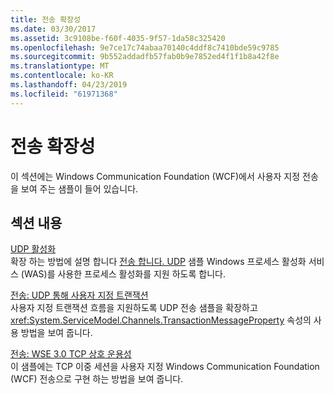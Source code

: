 ```yaml
---
title: 전송 확장성
ms.date: 03/30/2017
ms.assetid: 3c9108be-f60f-4035-9f57-1da58c325420
ms.openlocfilehash: 9e7ce17c74abaa70140c4ddf8c7410bde59c9785
ms.sourcegitcommit: 9b552addadfb57fab0b9e7852ed4f1f1b8a42f8e
ms.translationtype: MT
ms.contentlocale: ko-KR
ms.lasthandoff: 04/23/2019
ms.locfileid: "61971368"
---
```

# <a name="transport-extensibility"></a>전송 확장성
이 섹션에는 Windows Communication Foundation (WCF)에서 사용자 지정 전송을 보여 주는 샘플이 들어 있습니다.  
  
## <a name="in-this-section"></a>섹션 내용  
 [UDP 활성화](../../../../docs/framework/wcf/samples/udp-activation.md)  
 확장 하는 방법에 설명 합니다 [전송 합니다. UDP](../../../../docs/framework/wcf/samples/transport-udp.md) 샘플 Windows 프로세스 활성화 서비스 (WAS)를 사용한 프로세스 활성화를 지원 하도록 합니다.  
  
 [전송: UDP 통해 사용자 지정 트랜잭션](../../../../docs/framework/wcf/samples/transport-custom-transactions-over-udp-sample.md)  
 사용자 지정 트랜잭션 흐름을 지원하도록 UDP 전송 샘플을 확장하고 <xref:System.ServiceModel.Channels.TransactionMessageProperty> 속성의 사용 방법을 보여 줍니다.  
  
 [전송: WSE 3.0 TCP 상호 운용성](../../../../docs/framework/wcf/samples/transport-wse-3-0-tcp-interoperability.md)  
 이 샘플에는 TCP 이중 세션을 사용자 지정 Windows Communication Foundation (WCF) 전송으로 구현 하는 방법을 보여 줍니다.
